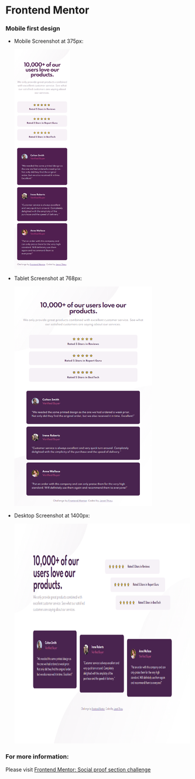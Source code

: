 <h1>Frontend Mentor</h1>

<h3>Mobile first design</h3>

<ul>
 <li>Mobile Screenshot at 375px:
  <p><img src="design/sps375px.png" height="600px" title="375px" alt="Social Proof Section solution screenshot at 375px">
 </li>
 
 <li>Tablet Screenshot at 768px:
  <p><img src="design/sps768px.png" height="600px" title="768px" alt="Social Proof Section solution screenshot at 768px">
 </li>
 
 <li>Desktop Screenshot at 1400px:
  <p><img src="design/sps1400px.png" height="600px" title="1400px" alt="Social Proof Section solution screenshot at 1400px">
 </li>
</ul>
 
<h3>For more information:</h3>
  <p>Please visit <a href="https://www.frontendmentor.io/challenges/social-proof-section-6e0qTv_bA" target="blank">Frontend Mentor: Social proof section challenge</a>
